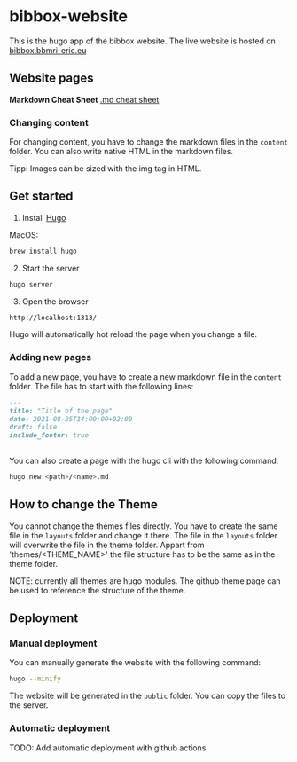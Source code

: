 # bibbox-website

This is the hugo app of the bibbox website.
The live website is hosted on [bibbox.bbmri-eric.eu](bibbox.bbmri-eric.eu/)

## Website pages

**Markdown Cheat Sheet**
[.md cheat sheet](https://www.markdownguide.org/cheat-sheet/)

### Changing content
For changing content, you have to change the markdown files in the `content` folder.
You can also write native HTML in the markdown files.

Tipp: Images can be sized with the img tag in HTML.

## Get started
1. Install [Hugo](https://gohugo.io/getting-started/installing/)

MacOS:
```bash
brew install hugo
```

2. Start the server
```bash
hugo server
```

3. Open the browser
```bash
http://localhost:1313/
```
Hugo will automatically hot reload the page when you change a file.

### Adding new pages
To add a new page, you have to create a new markdown file in the `content` folder. The file has to start with the following lines:
```markdown
---
title: "Title of the page"
date: 2021-08-25T14:00:00+02:00
draft: false
include_footer: true
---
```
You can also create a page with the hugo cli with the following command:
```bash
hugo new <path>/<name>.md
```

## How to change the Theme
You cannot change the themes files directly. You have to create the same file in the `layouts` folder and change it there. The file in the `layouts` folder will overwrite the file in the theme folder.
Appart from 'themes/<THEME_NAME>' the file structure has to be the same as in the theme folder.

NOTE: currently all themes are hugo modules. The github theme page can be used to reference the structure of the theme.

## Deployment

### Manual deployment
You can manually generate the website with the following command:
```bash
hugo --minify
```
The website will be generated in the `public` folder. You can copy the files to the server.
### Automatic deployment
TODO: Add automatic deployment with github actions